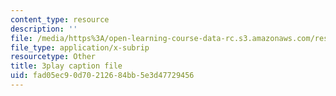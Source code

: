 ```yaml
---
content_type: resource
description: ''
file: /media/https%3A/open-learning-course-data-rc.s3.amazonaws.com/res-15-003-shaping-the-future-of-work-15-662x-spring-2016/fad05ec90d70212684bb5e3d47729456_C-n3hyz-sSY.srt
file_type: application/x-subrip
resourcetype: Other
title: 3play caption file
uid: fad05ec9-0d70-2126-84bb-5e3d47729456
---
```

